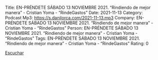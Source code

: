 Title: EN-PRÉNDETE SÁBADO 13 NOVIEMBRE 2021. “Rindiendo de mejor manera” - Cristian Yoma - “RindeGastos”
Date: 2021-11-13
Category: Podcast
Mp3: https://s.danilorca.com/2021-11-13.mp3
Company: EN-PRÉNDETE SÁBADO 13 NOVIEMBRE 2021. “Rindiendo de mejor manera” - Cristian Yoma - “RindeGastos”
Person: EN-PRÉNDETE SÁBADO 13 NOVIEMBRE 2021. “Rindiendo de mejor manera” - Cristian Yoma - “RindeGastos”
Tags: EN-PRÉNDETE SÁBADO 13 NOVIEMBRE 2021. “Rindiendo de mejor manera” - Cristian Yoma - “RindeGastos”
Rating: 0

<a href="https://s.danilorca.com/2021-11-13.mp3" type="audio/mpeg">
Escuchar
</a>
